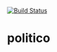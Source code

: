 [![Build Status](https://travis-ci.org/abdulfatai360/politico.svg?branch=develop)](https://travis-ci.org/abdulfatai360/politico)
# politico
